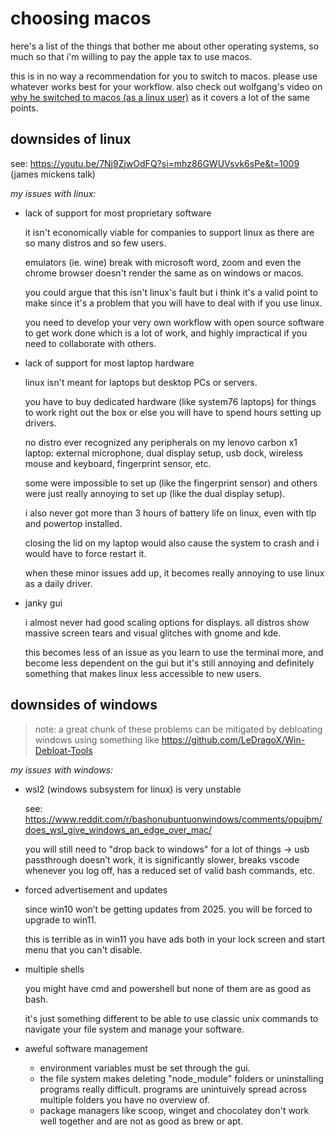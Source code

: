 # choosing macos

here's a list of the things that bother me about other operating systems, so much so that i'm willing to pay the apple tax to use macos.

this is in no way a recommendation for you to switch to macos. please use whatever works best for your workflow. also check out wolfgang's video on [why he switched to macos (as a linux user)](https://www.youtube.com/watch?v=X0DIHlnD_S0) as it covers a lot of the same points.

## downsides of linux

see: https://youtu.be/7Nj9ZjwOdFQ?si=mhz86GWUVsvk6sPe&t=1009 (james mickens talk)

_my issues with linux:_

- lack of support for most proprietary software

     it isn't economically viable for companies to support linux as there are so many distros and so few users.

     emulators (ie. wine) break with microsoft word, zoom and even the chrome browser doesn't render the same as on windows or macos.

     you could argue that this isn't linux's fault but i think it's a valid point to make since it's a problem that you will have to deal with if you use linux.

     you need to develop your very own workflow with open source software to get work done which is a lot of work, and highly impractical if you need to collaborate with others.

- lack of support for most laptop hardware

     linux isn't meant for laptops but desktop PCs or servers.

     you have to buy dedicated hardware (like system76 laptops) for things to work right out the box or else you will have to spend hours setting up drivers.

     no distro ever recognized any peripherals on my lenovo carbon x1 laptop: external microphone, dual display setup, usb dock, wireless mouse and keyboard, fingerprint sensor, etc.

     some were impossible to set up (like the fingerprint sensor) and others were just really annoying to set up (like the dual display setup).

     i also never got more than 3 hours of battery life on linux, even with tlp and powertop installed.

     closing the lid on my laptop would also cause the system to crash and i would have to force restart it.

     when these minor issues add up, it becomes really annoying to use linux as a daily driver.

- janky gui

     i almost never had good scaling options for displays. all distros show massive screen tears and visual glitches with gnome and kde.

     this becomes less of an issue as you learn to use the terminal more, and become less dependent on the gui but it's still annoying and definitely something that makes linux less accessible to new users.

## downsides of windows

> note: a great chunk of these problems can be mitigated by debloating windows using something like https://github.com/LeDragoX/Win-Debloat-Tools

_my issues with windows:_

- wsl2 (windows subsystem for linux) is very unstable

     see: https://www.reddit.com/r/bashonubuntuonwindows/comments/opujbm/does_wsl_give_windows_an_edge_over_mac/

     you will still need to "drop back to windows" for a lot of things → usb passthrough doesn’t work, it is significantly slower, breaks vscode whenever you log off, has a reduced set of valid bash commands, etc.

- forced advertisement and updates

     since win10 won’t be getting updates from 2025. you will be forced to upgrade to win11.

     this is terrible as in win11 you have ads both in your lock screen and start menu that you can't disable.

- multiple shells

     you might have cmd and powershell but none of them are as good as bash.

     it's just something different to be able to use classic unix commands to navigate your file system and manage your software.

- aweful software management

     - environment variables must be set through the gui.
     - the file system makes deleting "node_module" folders or uninstalling programs really difficult. programs are unintuively spread across multiple folders you have no overview of.
     - package managers like scoop, winget and chocolatey don't work well together and are not as good as brew or apt.
